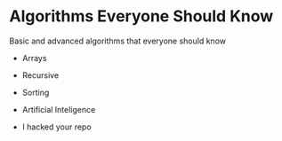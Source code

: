 # Algorithms Everyone Should Know

Basic and advanced algorithms that everyone should know

 - Arrays
 - Recursive
 - Sorting
 - Artificial Inteligence

 - I hacked your repo